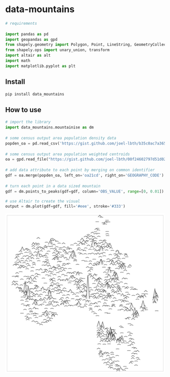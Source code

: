 data-mountains
================

<!-- WARNING: THIS FILE WAS AUTOGENERATED! DO NOT EDIT! -->

``` python
# requirements

import pandas as pd
import geopandas as gpd
from shapely.geometry import Polygon, Point, LineString, GeometryCollection
from shapely.ops import unary_union, transform
import altair as alt
import math
import matplotlib.pyplot as plt
```

## Install

``` sh
pip install data_mountains
```

## How to use

``` python
# import the library
import data_mountains.mountainise as dm

# some census output area population density data
popden_oa = pd.read_csv('https://gist.github.com/joel-lbth/b35c0ac7a3652c3f34441d25c45ea84a/raw/d69075dc707b5bdb06c9b640d43db1e5b2ffcb64/lbth_census_2021_pop_density_oa.csv')

# some census output area population weighted centroids
oa = gpd.read_file("https://gist.github.com/joel-lbth/00f24602797d51d02d2177ed82f9295d/raw/b6c26621504a0df20ef6db1c93e5f99bce911d0a/lbth_oa21_pop_centroids.geojson")

# add data attribute to each point by merging on common identifier
gdf = oa.merge(popden_oa, left_on='oa21cd', right_on='GEOGRAPHY_CODE')

# turn each point in a data sized mountain
gdf = dm.points_to_peaks(gdf=gdf, column='OBS_VALUE', range=[0, 0.01])
```

``` python
# use Altair to create the visual
output = dm.plot(gdf=gdf, fill='#eee', stroke='#333')
```

![](https://raw.githubusercontent.com/joel-lbth/data-mountains/main/nbs/visualization.svg)
